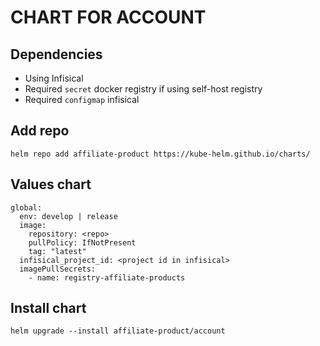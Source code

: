 # CHART FOR ACCOUNT

## Dependencies
- Using Infisical
- Required `secret` docker registry if using self-host registry
- Required `configmap` infisical

## Add repo
```
helm repo add affiliate-product https://kube-helm.github.io/charts/
```

## Values chart
```
global:
  env: develop | release
  image:
    repository: <repo>
    pullPolicy: IfNotPresent
    tag: "latest"
  infisical_project_id: <project id in infisical>
  imagePullSecrets:
    - name: registry-affiliate-products
```

## Install chart
```
helm upgrade --install affiliate-product/account
```